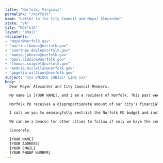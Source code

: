 ```yaml
---
title: "Norfolk, Virginia"
permalink: "/norfolk"
name: "Letter to the City Council and Mayor Alexander"
state: "VA"
city: "Norfolk"
layout: "email"
recipients:
- "mayor@norfolk.gov"
- "martin.thomas@norfolk.gov"
- "courtney.doyle@norfolk.gov"
- "mamie.johnson@norfolk.gov"
- "paul.riddick@norfolk.gov"
- "thomas.smigiel@norfolk.gov"
- "andria.mcclellan@norfolk.gov"
- "angelia.williams@norfolk.gov"
subject: "xxx UNIQUE SUBJECT LINE xxx"
body: |-
  Dear Mayor Alexander and City Council Members,

  My name is [YOUR NAME], and I am a resident of Norfolk. This past week, our nation has been gripped by protests calling for rapid and meaningful reevaluation of the role of policing in our communities and an end to institutionalized racism. Accordingly, it has come to my attention that the budget for 2021 is being decided as these protests continue.

  Norfolk PD receives a disproportionate amount of our city's financial resources. In FY 2020, the Norfolk PD adopted $77,618,592 in total expenditures while the entire Norfolk Community Services Board's adopted expenditures totaled $25,078,661. While we’ve been spending extraordinary amounts on policing, we have not seen significant improvements to safety, homelessness, mental health, or affordability in our city.

  I call on you to meaningfully restrict the Norfolk PD budget and instead use those extraordinary resources towards solving homelessness, which is felt most by our Black neighbors and veterans. Social programs and education generally have been shown to be much more effective at promoting safety and social equity than policing and incarceration.

  We can be a beacon for other cities to follow if only we have the courage to change.

  Sincerely,

  [YOUR NAME]
  [YOUR ADDRESS]
  [YOUR EMAIL]
  [YOUR PHONE NUMBER]
---
```


